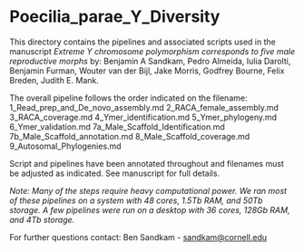 # Poecilia_parae_Y_Diversity
 This directory contains the pipelines and associated scripts used in the manuscript *Extreme Y chromosome polymorphism corresponds to five male reproductive morphs* by: Benjamin A Sandkam, Pedro Almeida, Iulia Darolti, Benjamin Furman, Wouter van der Bijl, Jake Morris, Godfrey Bourne, Felix Breden, Judith E. Mank.

The overall pipeline follows the order indicated on the filename:
  1_Read_prep_and_De_novo_assembly.md
  2_RACA_female_assembly.md
  3_RACA_coverage.md
  4_Ymer_identification.md
  5_Ymer_phylogeny.md
  6_Ymer_validation.md
  7a_Male_Scaffold_Identification.md
  7b_Male_Scaffold_annotation.md
  8_Male_Scaffold_coverage.md
  9_Autosomal_Phylogenies.md

Script and pipelines have been annotated throughout and filenames must be adjusted as indicated. See manuscript for full details.

*Note: Many of the steps require heavy computational power. We ran most of these pipelines on a system with 48 cores, 1.5Tb RAM, and 50Tb storage. A few pipelines were run on a desktop with 36 cores, 128Gb RAM, and 4Tb storage.*

For further questions contact:
Ben Sandkam - sandkam@cornell.edu
